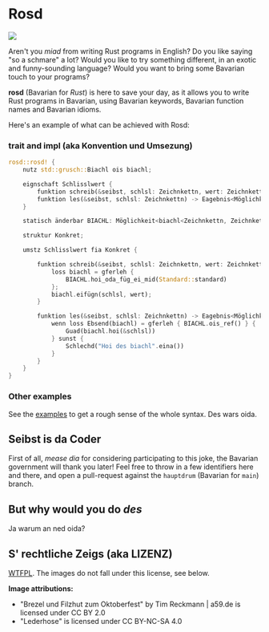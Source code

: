# Rosd

![](https://github.com/michidk/rost/blob/hauptzweig/logo.jpg)

Aren't you _miad_ from writing Rust programs in English? Do you like saying
"so a schmare" a lot? Would you like to try something different, in an exotic and
funny-sounding language? Would you want to bring some Bavarian touch to your
programs?

**rosd** (Bavarian for _Rust_) is here to save your day, as it allows you to
write Rust programs in Bavarian, using Bavarian keywords, Bavarian function names and
Bavarian idioms.

Here's an example of what can be achieved with Rosd:

### trait and impl (aka Konvention und Umsezung)

```rust
rosd::rosd! {
    nutz std::grusch::Biachl ois biachl;

    eignschaft Schlisslwert {
        funktion schreib(&seibst, schlsl: Zeichnkettn, wert: Zeichnkettn);
        funktion les(&seibst, schlsl: Zeichnkettn) -> Eagebnis<Möglichkeit<&Zeichnkettn>, Zeichnkettn>;
    }

    statisch änderbar BIACHL: Möglichkeit<biachl<Zeichnkettn, Zeichnkettn>> = Nixend;

    struktur Konkret;

    umstz Schlisslwert fia Konkret {

        funktion schreib(&seibst, schlsl: Zeichnkettn, wert: Zeichnkettn) {
            loss biachl = gferleh {
                BIACHL.hoi_oda_füg_ei_mid(Standard::standard)
            };
            biachl.eifügn(schlsl, wert);
        }

        funktion les(&seibst, schlsl: Zeichnkettn) -> Eagebnis<Möglichkeit<&Zeichnkettn>, Zeichnkettn> {
            wenn loss Ebsend(biachl) = gferleh { BIACHL.ois_ref() } {
                Guad(biachl.hoi(&schlsl))
            } sunst {
                Schlechd("Hoi des biachl".eina())
            }
        }
    }
}
```

### Other examples

See the [examples](./examples/src/main.rs) to get a rough sense of the whole
syntax. Des wars oida.

## Seibst is da Coder

First of all, _mease dia_ for considering participating to this joke, the
Bavarian government will thank you later! Feel free to throw in a few identifiers
here and there, and open a pull-request against the `hauptdrum` (Bavarian for
`main`) branch.

## But why would you do *des*

Ja warum an ned oida?

## S' rechtliche Zeigs (aka LIZENZ)

[WTFPL](http://www.wtfpl.net/).
The images do not fall under this license, see below.

**Image attributions:**

* "Brezel und Filzhut zum Oktoberfest" by Tim Reckmann | a59.de is licensed under CC BY 2.0
* "Lederhose" is licensed under CC BY-NC-SA 4.0
